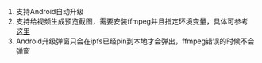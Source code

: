 1. 支持Android自动升级
2. 支持给视频生成预览截图，需要安装ffmpeg并且指定环境变量，具体可参考[这里](https://github.com/fluent-ffmpeg/node-fluent-ffmpeg)
3. Android升级弹窗只会在ipfs已经pin到本地才会弹出，ffmpeg错误的时候不会弹窗